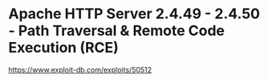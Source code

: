 # Apache HTTP Server 2.4.49 - 2.4.50 - Path Traversal & Remote Code Execution (RCE)

https://www.exploit-db.com/exploits/50512
